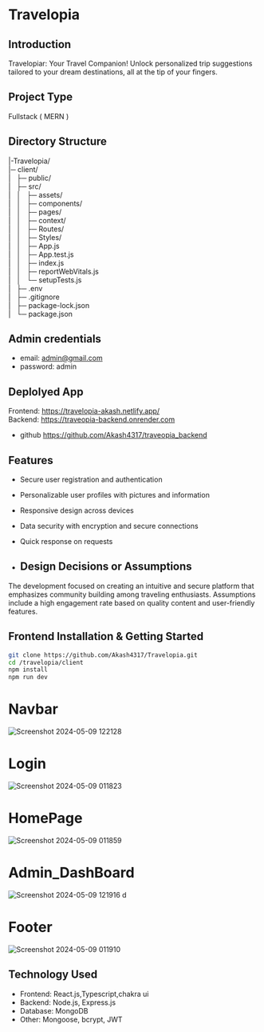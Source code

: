 # Travelopia

## Introduction
Travelopiar: Your Travel Companion! Unlock personalized trip suggestions tailored to your dream destinations, all at the tip of your fingers.
## Project Type
Fullstack ( MERN )

## Directory Structure
|-Travelopia/<br>
|─ client/<br>
|&nbsp;&nbsp;&nbsp;├─ public/<br>
|&nbsp;&nbsp;&nbsp;├─ src/<br>
|&nbsp;&nbsp;&nbsp;│&nbsp;&nbsp;&nbsp;├─ assets/<br>
|&nbsp;&nbsp;&nbsp;│&nbsp;&nbsp;&nbsp;├─ components/<br>
|&nbsp;&nbsp;&nbsp;│&nbsp;&nbsp;&nbsp;├─ pages/<br>
|&nbsp;&nbsp;&nbsp;│&nbsp;&nbsp;&nbsp;├─ context/<br>
|&nbsp;&nbsp;&nbsp;│&nbsp;&nbsp;&nbsp;├─ Routes/<br>
|&nbsp;&nbsp;&nbsp;│&nbsp;&nbsp;&nbsp;├─ Styles/<br>
|&nbsp;&nbsp;&nbsp;│&nbsp;&nbsp;&nbsp;├─ App.js<br>
|&nbsp;&nbsp;&nbsp;│&nbsp;&nbsp;&nbsp;├─ App.test.js<br>
|&nbsp;&nbsp;&nbsp;│&nbsp;&nbsp;&nbsp;├─ index.js<br>
|&nbsp;&nbsp;&nbsp;│&nbsp;&nbsp;&nbsp;├─ reportWebVitals.js<br>
|&nbsp;&nbsp;&nbsp;│&nbsp;&nbsp;&nbsp;└─ setupTests.js<br>
|&nbsp;&nbsp;&nbsp;├─ .env<br>
|&nbsp;&nbsp;&nbsp;├─ .gitignore<br>
|&nbsp;&nbsp;&nbsp;├─ package-lock.json<br>
|&nbsp;&nbsp;&nbsp;└─ package.json<br>

## Admin credentials
 - email: admin@gmail.com<br>
 - password: admin<br>

## Deplolyed App
Frontend: https://travelopia-akash.netlify.app/ <br>
Backend: https://traveopia-backend.onrender.com  <br>
- github https://github.com/Akash4317/traveopia_backend

## Features
- Secure user registration and authentication
- Personalizable user profiles with pictures and information
- Responsive design across devices
- Data security with encryption and secure connections
- Quick response on requests

- ## Design Decisions or Assumptions
The development focused on creating an intuitive and secure platform that emphasizes community building among traveling enthusiasts. Assumptions include a high engagement rate based on quality content and user-friendly features.

## Frontend Installation & Getting Started
```bash
git clone https://github.com/Akash4317/Travelopia.git
cd /travelopia/client
npm install
npm run dev
```
# Navbar

![Screenshot 2024-05-09 122128](https://github.com/Akash4317/Travelopia/assets/150064374/eab0c7da-3aa5-4c24-9e85-ac9f87656f55)

# Login

![Screenshot 2024-05-09 011823](https://github.com/Akash4317/Travelopia/assets/150064374/c69ebe02-5cb6-48fe-88d9-197819e2a2c4)

# HomePage
![Screenshot 2024-05-09 011859](https://github.com/Akash4317/Travelopia/assets/150064374/013aee69-8405-401d-9121-db2eab62eeb9)

# Admin_DashBoard
![Screenshot 2024-05-09 121916](https://github.com/Akash4317/Travelopia/assets/150064374/b59dd3bc-f0cc-4d4e-9cf4-d16003c574c2)
d

# Footer

![Screenshot 2024-05-09 011910](https://github.com/Akash4317/Travelopia/assets/150064374/f84e3343-32c4-4a28-ae3a-5a43676cb42d)

## Technology Used
- Frontend: React.js,Typescript,chakra ui
- Backend: Node.js, Express.js
- Database: MongoDB
- Other: Mongoose, bcrypt, JWT
